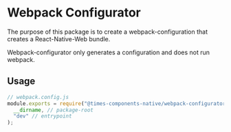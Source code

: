 # Webpack Configurator

The purpose of this package is to create a webpack-configuration that creates a
React-Native-Web bundle.

Webpack-configurator only generates a configuration and does not run webpack.

## Usage

```js
// webpack.config.js
module.exports = require("@times-components-native/webpack-configurator")(
  __dirname, // package-root
  "dev" // entrypoint
);
```
